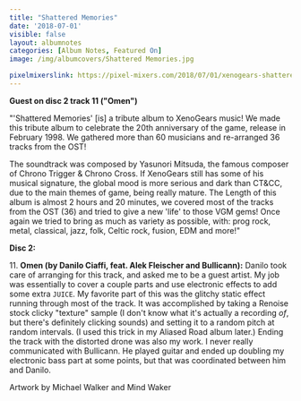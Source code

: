 ```yaml
---
title: "Shattered Memories"
date: '2018-07-01'
visible: false
layout: albumnotes
categories: [Album Notes, Featured On]
image: /img/albumcovers/Shattered Memories.jpg

pixelmixerslink: https://pixel-mixers.com/2018/07/01/xenogears-shattered-memories-tribute-album/
---
```

**Guest on disc 2 track 11 ("Omen")**

"'Shattered Memories' [is] a tribute album to XenoGears music!
We made this tribute album to celebrate the 20th anniversary of the game, release in February 1998. We gathered more than 60 musicians and re-arranged 36 tracks from the OST!

The soundtrack was composed by Yasunori Mitsuda, the famous composer of Chrono Trigger & Chrono Cross. If XenoGears still has some of his musical signature, the global mood is more serious and dark than CT&CC, due to the main themes of game, being really mature.
The Length of this album is almost 2 hours and 20 minutes, we covered most of the tracks from the OST (36) and tried to give a new 'life' to those VGM gems!
Once again we tried to bring as much as variety as possible, with: prog rock, metal, classical, jazz, folk, Celtic rock, fusion, EDM and more!"

**Disc 2:**

11\. **Omen (by Danilo Ciaffi, feat. Alek Fleischer and Bullicann):** Danilo took care of arranging for this track, and asked me to be a guest artist. My job was essentially to cover a couple parts and use electronic effects to add some extra `JUICE`. My favorite part of this was the glitchy static effect running through most of the track. It was accomplished by taking a Renoise stock clicky "texture" sample (I don't know what it's actually a recording *of*, but there's definitely clicking sounds) and setting it to a random pitch at random intervals. (I used this trick in my Aliased Road album later.) Ending the track with the distorted drone was also my work. I never really communicated with Bullicann. He played guitar and ended up doubling my electronic bass part at some points, but that was coordinated between him and Danilo.

Artwork by Michael Walker and Mind Waker
